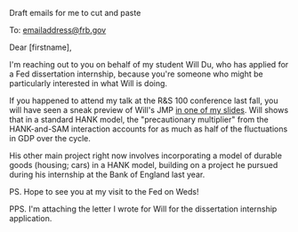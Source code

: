Draft emails for me to cut and paste

To: emailaddress@frb.gov

Dear [firstname],

I'm reaching out to you on behalf of my student Will Du, who has applied for a Fed dissertation internship, because you're someone who might be particularly interested in what Will is doing.

If you happened to attend my talk at the R&S 100 conference last fall, you will have seen a sneak preview of Will's JMP [in one of my slides](https://econ-ark.github.io/beyond-the-streetlight/#/9/0/0).  Will shows that in a standard HANK model, the "precautionary multiplier" from the HANK-and-SAM interaction accounts for as much as half of the fluctuations in GDP over the cycle. 

His other main project right now involves incorporating a model of durable goods (housing; cars) in a HANK model, building on a project he pursued during his internship at the Bank of England last year.

PS. Hope to see you at my visit to the Fed on Weds!

PPS. I'm attaching the letter I wrote for Will for the dissertation internship application.

